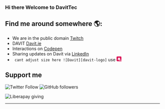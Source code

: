 ### Hi there Welcome to DavitTec

## Find me around somewhere 🌎: <a href="https://github.com/sponsors/DavitTec"></a>
- We are in the public domain <a href="https://www.twitch.tv/DavitTec">Twitch</a> 
- DAVIT <a href="https://www.davit.ie">Davit.ie</a>
- Interactions on <a href="https://codepen.io/DavitTec"> Codepen</a>
- Sharing updates on Davit via <a href="https://www.linkedin.com/company/davit/">LinkedIn</a>
- `` cant adjust size here ![Davit][davit-logo]`` use <img src="logo/logo.svg" alt="Davit" width="16"/>


<!--
**DavitTec/DavitTec** is a ✨ _special_ ✨ repository because its `README.md` (this file) appears on your GitHub profile.

Here are some ideas to get you started:

- 🔭 I’m currently working on 

- 🌱 I’m currently learning ...

- 👯 I’m looking to collaborate on ...

- 🤔 I’m looking for help with ...

- 💬 Ask me about ...

- 📫 How to reach me: ...

- 😄 Pronouns: ...

- ⚡ Fun fact: ...
-->

## Support me

![Twitter Follow](https://img.shields.io/twitter/follow/_davit?color=750e35&logo=davit-logo&style=for-the-badge)
![GitHub followers](https://img.shields.io/github/followers/davittec?style=for-the-badge)

![Liberapay giving](https://img.shields.io/liberapay/gives/davittec?color=dc1c5c&label=giving&logo=https%3A%2F%2Fgithub.com%2FDavitTec%2Fdavittec.github.io%2Fblob%2Fmaster%2Fassets%2Fimg%2Ffavicon.svg&style=plastic)


----
[davit-logo]:https://github.com/DavitTec/DavitTec/blob/master/logo/logo.svg
